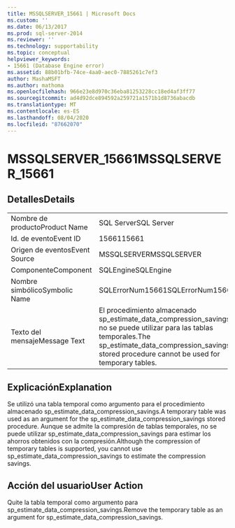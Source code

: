 ```yaml
---
title: MSSQLSERVER_15661 | Microsoft Docs
ms.custom: ''
ms.date: 06/13/2017
ms.prod: sql-server-2014
ms.reviewer: ''
ms.technology: supportability
ms.topic: conceptual
helpviewer_keywords:
- 15661 (Database Engine error)
ms.assetid: 88b01bfb-74ce-4aa0-aec0-7885261c7ef3
author: MashaMSFT
ms.author: mathoma
ms.openlocfilehash: 966e23e8d970c36eba81253228cc18ed4af3ff77
ms.sourcegitcommit: ad4d92dce894592a259721a1571b1d8736abacdb
ms.translationtype: MT
ms.contentlocale: es-ES
ms.lasthandoff: 08/04/2020
ms.locfileid: "87662070"
---
```

# <a name="mssqlserver_15661"></a><span data-ttu-id="46c9a-102">MSSQLSERVER_15661</span><span class="sxs-lookup"><span data-stu-id="46c9a-102">MSSQLSERVER_15661</span></span>
    
## <a name="details"></a><span data-ttu-id="46c9a-103">Detalles</span><span class="sxs-lookup"><span data-stu-id="46c9a-103">Details</span></span>  
  
|||  
|-|-|  
|<span data-ttu-id="46c9a-104">Nombre de producto</span><span class="sxs-lookup"><span data-stu-id="46c9a-104">Product Name</span></span>|<span data-ttu-id="46c9a-105">SQL Server</span><span class="sxs-lookup"><span data-stu-id="46c9a-105">SQL Server</span></span>|  
|<span data-ttu-id="46c9a-106">Id. de evento</span><span class="sxs-lookup"><span data-stu-id="46c9a-106">Event ID</span></span>|<span data-ttu-id="46c9a-107">15661</span><span class="sxs-lookup"><span data-stu-id="46c9a-107">15661</span></span>|  
|<span data-ttu-id="46c9a-108">Origen de eventos</span><span class="sxs-lookup"><span data-stu-id="46c9a-108">Event Source</span></span>|<span data-ttu-id="46c9a-109">MSSQLSERVER</span><span class="sxs-lookup"><span data-stu-id="46c9a-109">MSSQLSERVER</span></span>|  
|<span data-ttu-id="46c9a-110">Componente</span><span class="sxs-lookup"><span data-stu-id="46c9a-110">Component</span></span>|<span data-ttu-id="46c9a-111">SQLEngine</span><span class="sxs-lookup"><span data-stu-id="46c9a-111">SQLEngine</span></span>|  
|<span data-ttu-id="46c9a-112">Nombre simbólico</span><span class="sxs-lookup"><span data-stu-id="46c9a-112">Symbolic Name</span></span>|<span data-ttu-id="46c9a-113">SQLErrorNum15661</span><span class="sxs-lookup"><span data-stu-id="46c9a-113">SQLErrorNum15661</span></span>|  
|<span data-ttu-id="46c9a-114">Texto del mensaje</span><span class="sxs-lookup"><span data-stu-id="46c9a-114">Message Text</span></span>|<span data-ttu-id="46c9a-115">El procedimiento almacenado sp_estimate_data_compression_savings no se puede utilizar para las tablas temporales.</span><span class="sxs-lookup"><span data-stu-id="46c9a-115">The sp_estimate_data_compression_savings stored procedure cannot be used for temporary tables.</span></span>|  
  
## <a name="explanation"></a><span data-ttu-id="46c9a-116">Explicación</span><span class="sxs-lookup"><span data-stu-id="46c9a-116">Explanation</span></span>  
 <span data-ttu-id="46c9a-117">Se utilizó una tabla temporal como argumento para el procedimiento almacenado sp_estimate_data_compression_savings.</span><span class="sxs-lookup"><span data-stu-id="46c9a-117">A temporary table was used as an argument for the sp_estimate_data_compression_savings stored procedure.</span></span> <span data-ttu-id="46c9a-118">Aunque se admite la compresión de tablas temporales, no se puede utilizar sp_estimate_data_compression_savings para estimar los ahorros obtenidos con la compresión.</span><span class="sxs-lookup"><span data-stu-id="46c9a-118">Although the compression of temporary tables is supported, you cannot use sp_estimate_data_compression_savings to estimate the compression savings.</span></span>  
  
## <a name="user-action"></a><span data-ttu-id="46c9a-119">Acción del usuario</span><span class="sxs-lookup"><span data-stu-id="46c9a-119">User Action</span></span>  
 <span data-ttu-id="46c9a-120">Quite la tabla temporal como argumento para sp_estimate_data_compression_savings.</span><span class="sxs-lookup"><span data-stu-id="46c9a-120">Remove the temporary table as an argument for sp_estimate_data_compression_savings.</span></span>  
  
  
